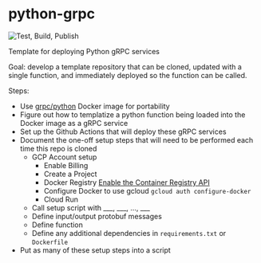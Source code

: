 # python-grpc

![Test, Build, Publish](https://github.com/crosleythomas/python-grpc/workflows/Test,%20Build,%20Publish/badge.svg)

Template for deploying Python gRPC services

Goal: develop a template repository that can be cloned, updated with a single function, and immediately deployed so the function can be called.

Steps:
* Use [grpc/python](https://hub.docker.com/r/grpc/python) Docker image for portability
* Figure out how to templatize a python function being loaded into the Docker image as a gRPC service
* Set up the Github Actions that will deploy these gRPC services
* Document the one-off setup steps that will need to be performed each time this repo is cloned
    * GCP Account setup
        * Enable Billing
        * Create a Project
        * Docker Registry [Enable the Container Registry API](https://cloud.google.com/container-registry/docs/pushing-and-pulling?_ga=2.194564205.-1139661921.1583806155)
        * Configure Docker to use gcloud `gcloud auth configure-docker`
        * Cloud Run
    * Call setup script with ___, ___, ..., ___
    * Define input/output protobuf messages
    * Define function
    * Define any additional dependencies in `requirements.txt` or `Dockerfile`
* Put as many of these setup steps into a script 

